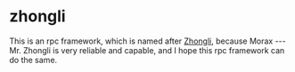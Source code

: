 # zhongli
This is an rpc framework, which is named after [Zhongli](https://genshin.hoyoverse.com/en/character/liyue?char=9), because Morax --- Mr. Zhongli is very reliable and capable, and I hope this rpc framework can do the same.
